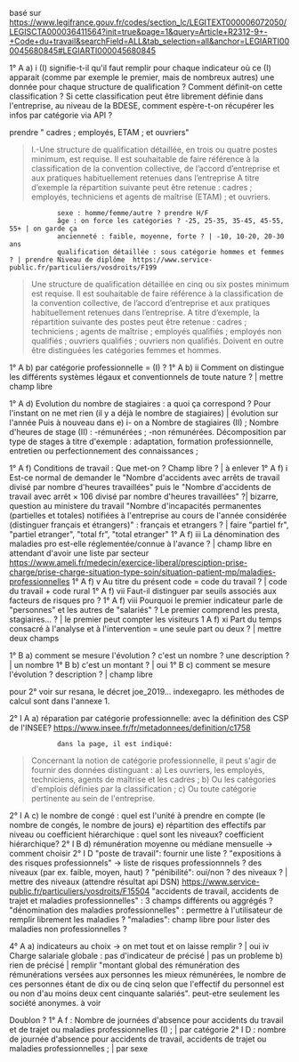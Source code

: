 basé sur https://www.legifrance.gouv.fr/codes/section_lc/LEGITEXT000006072050/LEGISCTA000036411564?init=true&page=1&query=Article+R2312-9+-+Code+du+travail&searchField=ALL&tab_selection=all&anchor=LEGIARTI000045680845#LEGIARTI000045680845


1°  A   a)  i   (I) signifie-t-il qu'il faut remplir pour chaque indicateur où ce (I) apparait (comme par exemple le premier, mais de nombreux autres) une donnée pour chaque structure de qualification ? Comment définit-on cette classification ? Si cette classification peut être librement définie dans l'entreprise, au niveau de la BDESE, comment espère-t-on récupérer les infos par catégorie via API ?

prendre " cadres ; employés, ETAM ; et ouvriers"


> I.-Une structure de qualification détaillée, en trois ou quatre postes minimum, est requise. 
> Il est souhaitable de faire référence à la classification de la convention collective, de l’accord d’entreprise et aux pratiques habituellement retenues dans l’entreprise
> A titre d’exemple la répartition suivante peut être retenue : cadres ; employés, techniciens et agents de maîtrise (ETAM) ; et ouvriers.

                sexe : homme/femme/autre ? prendre H/F
                âge : on force les catégories ? -25, 25-35, 35-45, 45-55, 55+ | on garde ça
                ancienneté : faible, moyenne, forte ? | -10, 10-20, 20-30 ans
                qualification détaillée : sous catégorie hommes et femmes ? | prendre Niveau de diplôme  https://www.service-public.fr/particuliers/vosdroits/F199

> Une structure de qualification détaillée en cinq ou six postes minimum est requise. Il est souhaitable de faire référence à la classification de la convention collective, de l’accord d’entreprise et aux pratiques habituellement retenues dans l’entreprise.
> A titre d’exemple, la répartition suivante des postes peut être retenue : cadres ; techniciens ; agents de maîtrise ; employés qualifiés ; employés non qualifiés ; ouvriers qualifiés ; ouvriers non qualifiés. Doivent en outre être distinguées les catégories femmes et hommes.

1°  A   b)  par catégorie professionnelle = (I) ?
1°  A   b)   ii  Comment on distingue les différents systèmes légaux et conventionnels de toute nature ? | mettre champ libre

1°  A   d)  Evolution du nombre de stagiaires : a quoi ça correspond ? Pour l'instant on ne met rien (il y a déjà le nombre de stagiaires)   | évolution sur l'année
Puis à nouveau dans e) i- on a
Nombre de stagiaires (II) ;
Nombre d'heures de stage (II) :
-rémunérées ;
-non rémunérées.
Décomposition par type de stages à titre d'exemple : adaptation, formation professionnelle, entretien ou perfectionnement des connaissances ;

1°  A   f)  Conditions de travail : Que met-on ? Champ libre ? | à enlever
1°  A   f)  i   Est-ce normal de demander le "Nombre d'accidents avec arrêts de travail divisé par nombre d'heures travaillées" puis le "Nombre d'accidents de travail avec arrêt × 106 divisé par nombre d'heures travaillées" ?| bizarre, question au ministere du travail
                "Nombre d'incapacités permanentes (partielles et totales) notifiées à l'entreprise au cours de l'année considérée (distinguer français et étrangers)" : français et etrangers ? | faire "partiel fr", "partiel etranger", "total fr", "total etranger"
1°  A   f)  iii La dénomination des maladies pro est-elle réglementée/connue à l'avance ? | champ libre en attendant d'avoir une liste par secteur  https://www.ameli.fr/medecin/exercice-liberal/presciption-prise-charge/prise-charge-situation-type-soin/situation-patient-mp/maladies-professionnelles
1°  A   f)  v   Au titre du présent code = code du travail ? | code du travail + code rural
1°  A   f)  vii Faut-il distinguer par seuils associés aux facteurs de risques pro ?
1°  A   f)  viii Pourquoi le premier indicateur parle de "personnes" et les autres de "salariés" ? Le premier comprend les presta, stagiaires... ? | le premier peut compter les visiteurs
1   A   f)  xi Part du temps consacré à l'analyse et à l'intervention = une seule part ou deux ? | mettre deux champs

1°  B   a)  comment se mesure l'évolution ? c'est un nombre ? une description ? | un nombre
1°  B   b)  c'est un montant ? | oui
1°  B   c)  comment se mesure l'évolution ? description ? | champ libre


pour 2° voir sur resana, le décret joe_2019... indexegapro. les méthodes de calcul sont dans l'annexe 1.

2°  I   A   a)  réparation par catégorie professionnelle: avec la définition des CSP de l'INSEE?
                https://www.insee.fr/fr/metadonnees/definition/c1758

                dans la page, il est indiqué:
> Concernant la notion de catégorie professionnelle, il peut s'agir de fournir des données distinguant :
> a) Les ouvriers, les employés, techniciens, agents de maîtrise et les cadres ;
> b) Ou les catégories d'emplois définies par la classification ;
> c) Ou toute catégorie pertinente au sein de l'entreprise.

2°  I   A   c) le nombre de congé : quel est l'unité à prendre en compte (le nombre de congés, le nombre de jours)
            e) répartition des effectifs  par niveau ou coefficient hiérarchique : quel sont les niveaux? coefficient hiérarchique?
2°  I   B   d) rémunération moyenne ou médiane mensuelle -> comment choisir
2°  I   D   "poste de travail": fournir une liste ?
            "expositions à des risques professionnels" -> liste de risques professionnnels ? des niveaux (par ex. faible, moyen, haut) ?
            "pénibilité": oui/non ? des niveaux ?  | mettre des niveaux (attendre résultat api DSN)  https://www.service-public.fr/particuliers/vosdroits/F15504
            "accidents de travail, accidents de trajet et maladies professionnelles" : 3 champs différents ou aggrégés ?
            "dénomination des maladies professionnelles" : permettre à l'utilisateur de remplir librement les maladies ?
            "maladies": champ libre pour lister des maladies non professionnelles ?


4°  A a)  indicateurs au choix -> on met tout et on laisse remplir ? | oui
         iv Charge salariale globale : pas d'indicateur de précisé | pas un probleme
      b) rien de précisé | remplir "montant global des rémunération des rémunérations versées aux personnes les mieux rémunérées, le nombre de ces personnes étant de dix ou de cinq selon que l'effectif du personnel est ou non d'au moins deux cent cinquante salariés". peut-etre seulement les société anonymes. à voir


Doublon ?
1° A f : Nombre de journées d'absence pour accidents du travail et de trajet ou maladies professionnelles (I) ; | par catégorie
2° I D : nombre de journée d'absence pour accidents de travail, accidents de trajet ou maladies professionnelles ; | par sexe
